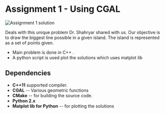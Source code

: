 # Assignment 1 - Using CGAL

![Assignment 1 solution](../../img/issland.png "Example island with the biggest landing strip")

Deals with this unique problem Dr. Shahryar shared with us. Our
objective is to draw the biggest line possible in a given island. The
island is represented as a set of points given.

- Main problem is done in C++ .
- A python script is used plot the solutions which uses matplot lib

## Dependencies

- **C++11** supported compiler.
- **CGAL** -- Various geometric functions
- **CMake** -- for building the source code.
- **Python 2.x**
- **Matplot lib for Python** -- for plotting the solutions
